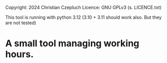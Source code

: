 Copyright: 2024 Christian Czepluch Licence: GNU GPLv3 (s. LICENCE.txt)

This tool is running with python 3.12 (3.10 + 3.11 should work also. But they are not tested)

# A small tool managing working hours.
